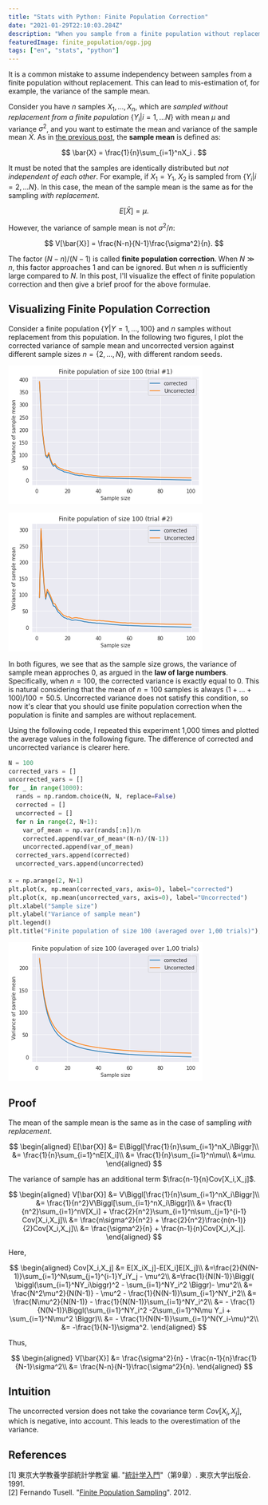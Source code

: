 ```yaml
---
title: "Stats with Python: Finite Population Correction"
date: "2021-01-29T22:10:03.284Z"
description: "When you sample from a finite population without replacement, beware the finite population correction. The samples are not independent of each other."
featuredImage: finite_population/ogp.jpg
tags: ["en", "stats", "python"]
---
```


It is a common mistake to assume independency between samples from a finite population without replacement. This can lead to mis-estimation of, for example, the variance of the sample mean.

Consider you have $n$ samples $X_1,\ldots,X_n$, which are *sampled without replacement from a finite population* $\{Y_i|i=1,\ldots N \}$ with mean $\mu$ and variance $\sigma^2$, and you want to estimate the mean and variance of the sample mean $\bar{X}$. As in [the previous post](https://hippocampus-garden.com/stats_unbiased_variance/), the **sample mean** is defined as:

$$
\bar{X} = \frac{1}{n}\sum_{i=1}^nX_i .
$$

It must be noted that the samples are identically distributed but *not independent of each other*. For example, if $X_1=Y_1$, $X_2$ is sampled from $\{Y_i|i=2,\ldots N \}$. In this case, the mean of the sample mean is the same as for the sampling *with replacement*.

$$
E[\bar{X}] =\mu.
$$

However, the variance of sample mean is not $\sigma^2/n$:

$$
V[\bar{X}] = \frac{N-n}{N-1}\frac{\sigma^2}{n}.
$$

The factor $(N-n)/(N-1)$ is called **finite population correction**. When $N\gg n$, this factor approaches $1$ and can be ignored. But when $n$ is sufficiently large compared to $N$. In this post, I'll visualize the effect of finite population correction and then give a brief proof for the above formulae.

## Visualizing Finite Population Correction
Consider a finite population $\{ Y|Y=1,\ldots,100 \}$ and $n$ samples without replacement from this population. In the following two figures, I plot the corrected variance of sample mean and uncorrected version against different sample sizes $n=\{2,\ldots,N \}$, with different random seeds.


![](2021-01-28-23-59-52.png)

![](2021-01-28-23-59-59.png)

In both figures, we see that as the sample size grows, the variance of sample mean approches $0$, as argued in the **law of large numbers**. Specifically, when $n=100$, the corrected variance is exactly equal to $0$. This is natural considering that the mean of $n=100$ samples is always $(1+\ldots+100)/100=50.5$. Uncorrected variance does not satisfy this condition, so now it's clear that you should use finite population correction when the population is finite and samples are without replacement. 

Using the following code, I repeated this experiment 1,000 times and plotted the average values in the following figure. The difference of corrected and uncorrected variance is clearer here.

```python
N = 100
corrected_vars = []
uncorrected_vars = []
for _ in range(1000):
  rands = np.random.choice(N, N, replace=False)
  corrected = []
  uncorrected = []
  for n in range(2, N+1):
    var_of_mean = np.var(rands[:n])/n
    corrected.append(var_of_mean*(N-n)/(N-1))
    uncorrected.append(var_of_mean)
  corrected_vars.append(corrected)
  uncorrected_vars.append(uncorrected)

x = np.arange(2, N+1)
plt.plot(x, np.mean(corrected_vars, axis=0), label="corrected")
plt.plot(x, np.mean(uncorrected_vars, axis=0), label="Uncorrected")
plt.xlabel("Sample size")
plt.ylabel("Variance of sample mean")
plt.legend()
plt.title("Finite population of size 100 (averaged over 1,00 trials)");
```

![](2021-01-28-23-58-45.png)

## Proof
The mean of the sample mean is the same as in the case of sampling *with replacement*.

$$
\begin{aligned}
E[\bar{X}] &= E\Biggl[\frac{1}{n}\sum_{i=1}^nX_i\Biggr]\\
&= \frac{1}{n}\sum_{i=1}^nE[X_i]\\
&= \frac{1}{n}\sum_{i=1}^n\mu\\
&=\mu.
\end{aligned}
$$

The variance of sample has an additional term $\frac{n-1}{n}Cov[X_i,X_j]$.

$$
\begin{aligned}
V[\bar{X}] &= V\Biggl[\frac{1}{n}\sum_{i=1}^nX_i\Biggr]\\
&= \frac{1}{n^2}V\Biggl[\sum_{i=1}^nX_i\Biggr]\\
&= \frac{1}{n^2}\sum_{i=1}^nV[X_i] + \frac{2}{n^2}\sum_{i=1}^n\sum_{j=1}^{i-1} Cov[X_i,X_j]\\
&= \frac{n\sigma^2}{n^2} + \frac{2}{n^2}\frac{n(n-1)}{2}Cov[X_i,X_j]\\
&= \frac{\sigma^2}{n} + \frac{n-1}{n}Cov[X_i,X_j].
\end{aligned}
$$

Here, 

$$
\begin{aligned}
Cov[X_i,X_j]
&= E[X_iX_j]-E[X_i]E[X_j]\\
&=\frac{2}{N(N-1)}\sum_{i=1}^N\sum_{j=1}^{i-1}Y_iY_j - \mu^2\\
&=\frac{1}{N(N-1)}\Biggl( \biggl(\sum_{i=1}^NY_i\biggr)^2 - \sum_{i=1}^NY_i^2 \Biggr)- \mu^2\\
&= \frac{N^2\mu^2}{N(N-1)} - \mu^2 - \frac{1}{N(N-1)}\sum_{i=1}^NY_i^2\\
&= \frac{N\mu^2}{N(N-1)} - \frac{1}{N(N-1)}\sum_{i=1}^NY_i^2\\
&= - \frac{1}{N(N-1)}\Biggl(\sum_{i=1}^NY_i^2 -2\sum_{i=1}^N\mu Y_i + \sum_{i=1}^N\mu^2 \Biggr)\\
&= - \frac{1}{N(N-1)}\sum_{i=1}^N(Y_i-\mu)^2\\
&= -\frac{1}{N-1}\sigma^2.
\end{aligned}
$$

Thus, 

$$
\begin{aligned}
V[\bar{X}]
&= \frac{\sigma^2}{n} - \frac{n-1}{n}\frac{1}{N-1}\sigma^2\\
&= \frac{N-n}{N-1}\frac{\sigma^2}{n}.
\end{aligned}
$$

## Intuition
The uncorrected version does not take the covariance term $Cov[X_i,X_j]$, which is negative, into account. This leads to the overestimation of the variance.

## References
[1] 東京大学教養学部統計学教室 編. "[統計学入門](http://www.utp.or.jp/book/b300857.html)"（第9章）. 東京大学出版会. 1991.  
[2] Fernando Tusell. "[Finite Population Sampling](http://www.et.bs.ehu.es/~etptupaf/nuevo/ficheros/stat4econ/muestreo.pdf)". 2012.